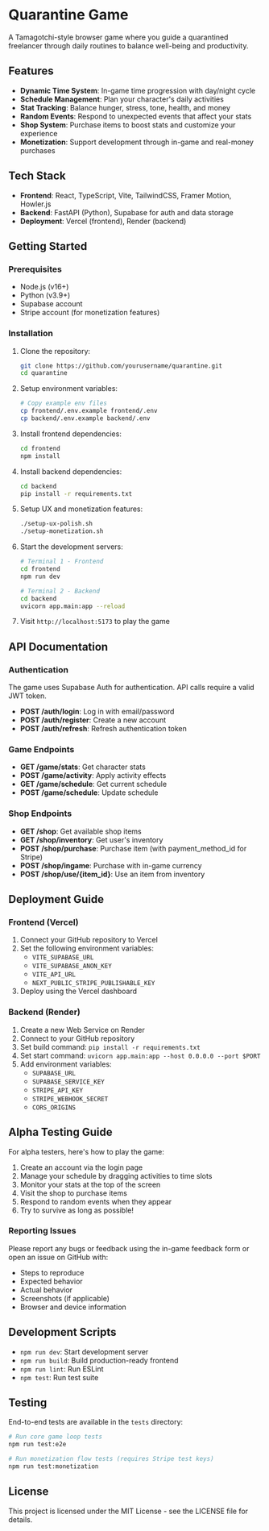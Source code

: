# Quarantine Game

A Tamagotchi-style browser game where you guide a quarantined freelancer through daily routines to balance well-being and productivity.

## Features

- **Dynamic Time System**: In-game time progression with day/night cycle
- **Schedule Management**: Plan your character's daily activities
- **Stat Tracking**: Balance hunger, stress, tone, health, and money
- **Random Events**: Respond to unexpected events that affect your stats
- **Shop System**: Purchase items to boost stats and customize your experience
- **Monetization**: Support development through in-game and real-money purchases

## Tech Stack

- **Frontend**: React, TypeScript, Vite, TailwindCSS, Framer Motion, Howler.js
- **Backend**: FastAPI (Python), Supabase for auth and data storage
- **Deployment**: Vercel (frontend), Render (backend)

## Getting Started

### Prerequisites

- Node.js (v16+)
- Python (v3.9+)
- Supabase account
- Stripe account (for monetization features)

### Installation

1. Clone the repository:
   ```bash
   git clone https://github.com/yourusername/quarantine.git
   cd quarantine
   ```

2. Setup environment variables:
   ```bash
   # Copy example env files
   cp frontend/.env.example frontend/.env
   cp backend/.env.example backend/.env
   ```

3. Install frontend dependencies:
   ```bash
   cd frontend
   npm install
   ```

4. Install backend dependencies:
   ```bash
   cd backend
   pip install -r requirements.txt
   ```

5. Setup UX and monetization features:
   ```bash
   ./setup-ux-polish.sh
   ./setup-monetization.sh
   ```

6. Start the development servers:
   ```bash
   # Terminal 1 - Frontend
   cd frontend
   npm run dev
   
   # Terminal 2 - Backend
   cd backend
   uvicorn app.main:app --reload
   ```

7. Visit `http://localhost:5173` to play the game

## API Documentation

### Authentication

The game uses Supabase Auth for authentication. API calls require a valid JWT token.

- **POST /auth/login**: Log in with email/password
- **POST /auth/register**: Create a new account
- **POST /auth/refresh**: Refresh authentication token

### Game Endpoints

- **GET /game/stats**: Get character stats
- **POST /game/activity**: Apply activity effects
- **GET /game/schedule**: Get current schedule
- **POST /game/schedule**: Update schedule

### Shop Endpoints

- **GET /shop**: Get available shop items
- **GET /shop/inventory**: Get user's inventory
- **POST /shop/purchase**: Purchase item (with payment_method_id for Stripe)
- **POST /shop/ingame**: Purchase with in-game currency
- **POST /shop/use/{item_id}**: Use an item from inventory

## Deployment Guide

### Frontend (Vercel)

1. Connect your GitHub repository to Vercel
2. Set the following environment variables:
   - `VITE_SUPABASE_URL`
   - `VITE_SUPABASE_ANON_KEY`
   - `VITE_API_URL`
   - `NEXT_PUBLIC_STRIPE_PUBLISHABLE_KEY`
3. Deploy using the Vercel dashboard

### Backend (Render)

1. Create a new Web Service on Render
2. Connect to your GitHub repository
3. Set build command: `pip install -r requirements.txt`
4. Set start command: `uvicorn app.main:app --host 0.0.0.0 --port $PORT`
5. Add environment variables:
   - `SUPABASE_URL`
   - `SUPABASE_SERVICE_KEY`
   - `STRIPE_API_KEY`
   - `STRIPE_WEBHOOK_SECRET`
   - `CORS_ORIGINS`

## Alpha Testing Guide

For alpha testers, here's how to play the game:

1. Create an account via the login page
2. Manage your schedule by dragging activities to time slots
3. Monitor your stats at the top of the screen
4. Visit the shop to purchase items
5. Respond to random events when they appear
6. Try to survive as long as possible!

### Reporting Issues

Please report any bugs or feedback using the in-game feedback form or open an issue on GitHub with:
- Steps to reproduce
- Expected behavior
- Actual behavior
- Screenshots (if applicable)
- Browser and device information

## Development Scripts

- `npm run dev`: Start development server
- `npm run build`: Build production-ready frontend
- `npm run lint`: Run ESLint
- `npm test`: Run test suite

## Testing

End-to-end tests are available in the `tests` directory:

```bash
# Run core game loop tests
npm run test:e2e

# Run monetization flow tests (requires Stripe test keys)
npm run test:monetization
```

## License

This project is licensed under the MIT License - see the LICENSE file for details.
